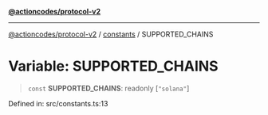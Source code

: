 [**@actioncodes/protocol-v2**](../../README.md)

***

[@actioncodes/protocol-v2](../../modules.md) / [constants](../README.md) / SUPPORTED\_CHAINS

# Variable: SUPPORTED\_CHAINS

> `const` **SUPPORTED\_CHAINS**: readonly \[`"solana"`\]

Defined in: src/constants.ts:13

